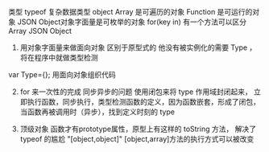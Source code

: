 类型 typeof
复杂数据类型 object
Array 是可遍历的对象
Function 是可运行的对象
JSON Object对象字面量是可枚举的对象 for(key in)
有一个方法可以区分Array   JSON Object


1. 用对象字面量来做面向对象 区别于原型式的
他没有被实例化的需要 Type ，将在程序中就做类型检测

var Type={};  用面向对象组织代码

2. for 来一次性的完成 同步异步的问题
使用闭包来将 type 作用域封闭起来，
立即执行函数，同步执行，类型检测函数的定义，因为函数嵌套，形成了闭包，
当函数再被调用时（异步），找到定义时刻的 type 

3.  
   顶级对象 函数才有prototype属性，原型上有这样的 toString 方法，
   解决了typeof 的尴尬 "[object,object]"
   [object,array]方法的执行方式可以被改变